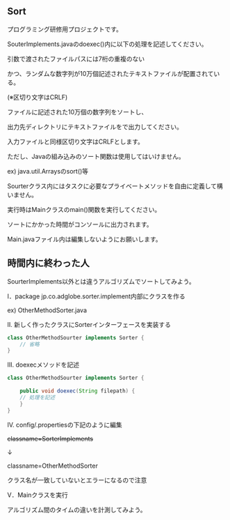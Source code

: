 ## Sort

プログラミング研修用プロジェクトです。

SouterImplements.javaのdoexec()内に以下の処理を記述してください。

引数で渡されたファイルパスには7桁の重複のない

かつ、ランダムな数字列が10万個記述されたテキストファイルが配置されている。

(※区切り文字はCRLF)

ファイルに記述された10万個の数字列をソートし、

出力先ディレクトリにテキストファイルをで出力してください。

入力ファイルと同様区切り文字はCRLFとします。

ただし、Javaの組み込みのソート関数は使用してはいけません。

ex) java.util.Arraysのsort()等

Sourterクラス内にはタスクに必要なプライベートメソッドを自由に定義して構いません。

実行時はMainクラスのmain()関数を実行してください。

ソートにかかった時間がコンソールに出力されます。

Main.javaファイル内は編集しないようにお願いします。



## 時間内に終わった人

SourterImplements以外とは違うアルゴリズムでソートしてみよう。

Ⅰ．package jp.co.adglobe.sorter.implement内部にクラスを作る

ex) OtherMethodSorter.java

Ⅱ. 新しく作ったクラスにSorterインターフェースを実装する

```java
class OtherMethodSourter implements Sorter {
    // 省略
}
```

Ⅲ. doexecメソッドを記述
```java
class OtherMethodSourter implements Sorter {
    
    public void doexec(String filepath) {
    // 処理を記述
    }
}
```

Ⅳ. config/.propertiesの下記のように編集

~~classname=SorterImplements~~

↓

classname=OtherMethodSorter

クラス名が一致していないとエラーになるので注意

Ⅴ．Mainクラスを実行


アルゴリズム間のタイムの違いを計測してみよう。
